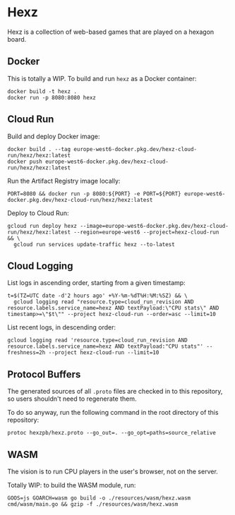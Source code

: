 # Hexz

Hexz is a collection of web-based games that are played on a hexagon
board.

## Docker

This is totally a WIP. To build and run `hexz` as a Docker container:

```
docker build -t hexz .
docker run -p 8080:8080 hexz
```

## Cloud Run

Build and deploy Docker image:

```
docker build . --tag europe-west6-docker.pkg.dev/hexz-cloud-run/hexz/hexz:latest
docker push europe-west6-docker.pkg.dev/hexz-cloud-run/hexz/hexz:latest
```

Run the Artifact Registry image locally:

```
PORT=8080 && docker run -p 8080:${PORT} -e PORT=${PORT} europe-west6-docker.pkg.dev/hexz-cloud-run/hexz/hexz:latest
```

Deploy to Cloud Run:

```
gcloud run deploy hexz --image=europe-west6-docker.pkg.dev/hexz-cloud-run/hexz/hexz:latest --region=europe-west6 --project=hexz-cloud-run  && \
  gcloud run services update-traffic hexz --to-latest
```

## Cloud Logging

List logs in ascending order, starting from a given timestamp:
```
t=$(TZ=UTC date -d'2 hours ago' +%Y-%m-%dT%H:%M:%SZ) && \
  gcloud logging read "resource.type=cloud_run_revision AND resource.labels.service_name=hexz AND textPayload:\"CPU stats\" AND timestamp>=\"$t\"" --project hexz-cloud-run --order=asc --limit=10
```

List recent logs, in descending order:
```
gcloud logging read 'resource.type=cloud_run_revision AND resource.labels.service_name=hexz AND textPayload:"CPU stats"' --freshness=2h --project hexz-cloud-run --limit=10
```

## Protocol Buffers
The generated sources of all `.proto` files are checked in to this repository,
so users shouldn't need to regenerate them. 

To do so anyway, run the following command in the root directory of this
repository:

```
protoc hexzpb/hexz.proto --go_out=. --go_opt=paths=source_relative
```


## WASM

The vision is to run CPU players in the user's browser, not on the server.

Totally WIP: to build the WASM module, run:

```
GOOS=js GOARCH=wasm go build -o ./resources/wasm/hexz.wasm cmd/wasm/main.go && gzip -f ./resources/wasm/hexz.wasm
```
